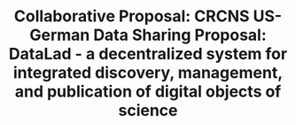 ---
tags: ['grant']
agency: NSF
awardee: TRUSTEES OF INDIANA UNIVERSITY
awardeeName: Indiana University
expDate: 11/30/2022
id: '1912270'
piFirstName: Franco
piLastName: Pestilli
startDate: 2019-12
title: 'Collaborative Proposal: CRCNS US-German Data Sharing Proposal: DataLad - a
  decentralized system for integrated discovery, management, and publication of digital
  objects of science'
external_url: 'https://www.nsf.gov/awardsearch/showAward?AWD_ID=1912270'
---